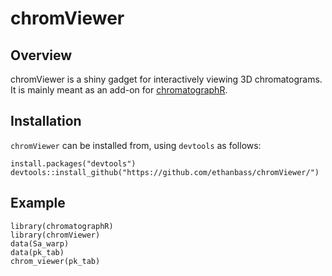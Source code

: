 # chromViewer

## Overview

chromViewer is a shiny gadget for interactively viewing 3D chromatograms. It is mainly meant as an add-on for [chromatographR](https://ethanbass.github.io/chromatographR).

## Installation

`chromViewer` can be installed from, using `devtools` as follows:

```
install.packages("devtools")
devtools::install_github("https://github.com/ethanbass/chromViewer/")
```

## Example

```
library(chromatographR)
library(chromViewer)
data(Sa_warp)
data(pk_tab)
chrom_viewer(pk_tab)
```
